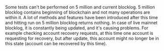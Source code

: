 Some tests can't be performed on 5 million and current blocklog. 5 million blocklog contains beginning of blockchain
and not many operations are within it. A lot of methods and features have been introduced after this time and hitting
run on 5 million blocklog returns nothing. In case of live mainnet blocklog, it is constantly being updated, and it's
causing problems. For example checking account recovery requests, at this time one account is requesting for recovery,
but after update, this account might no longer be in this state (account can be recovered by this time).
